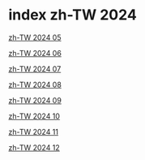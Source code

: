 # index zh-TW 2024

<a href="./05">zh-TW 2024 05</a>

<a href="./06">zh-TW 2024 06</a>

<a href="./07">zh-TW 2024 07</a>

<a href="./08">zh-TW 2024 08</a>

<a href="./09">zh-TW 2024 09</a>

<a href="./10">zh-TW 2024 10</a>

<a href="./11">zh-TW 2024 11</a>

<a href="./12">zh-TW 2024 12</a>

